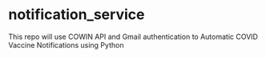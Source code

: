 # notification_service
This repo will use COWIN API and Gmail authentication to Automatic COVID Vaccine 
Notifications using Python
